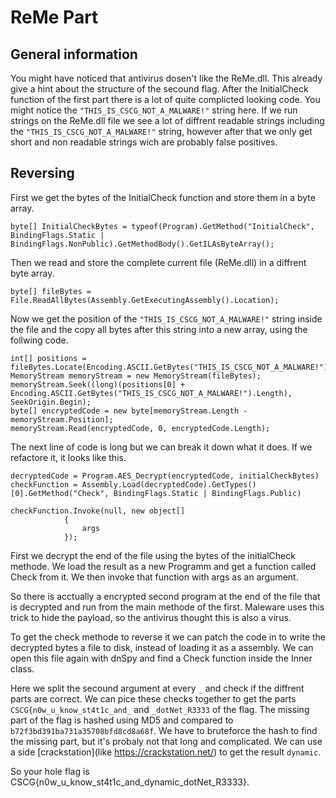 # ReMe Part
## General information
You might have noticed that antivirus dosen't like the ReMe.dll. This already give a hint about the structure of the secound flag. After
the InitialCheck function of the first part there is a lot of quite complicted looking code. You might notice the `"THIS_IS_CSCG_NOT_A_MALWARE!"`
string here. If we run strings on the ReMe.dll file we see a lot of diffrent readable strings including the `"THIS_IS_CSCG_NOT_A_MALWARE!"` string,
however after that we only get short and non readable strings wich are probably false positives.

## Reversing
First we get the bytes of the InitialCheck function and store them in a byte array.
````
byte[] InitialCheckBytes = typeof(Program).GetMethod("InitialCheck", BindingFlags.Static | BindingFlags.NonPublic).GetMethodBody().GetILAsByteArray();
````
Then we read and store the complete current file (ReMe.dll) in a diffrent byte array.
````
byte[] fileBytes = File.ReadAllBytes(Assembly.GetExecutingAssembly().Location);
````
Now we get the position of the `"THIS_IS_CSCG_NOT_A_MALWARE!"` string inside the file and the copy all bytes after this string into a new array, 
using the follwing code.
````
int[] positions = fileBytes.Locate(Encoding.ASCII.GetBytes("THIS_IS_CSCG_NOT_A_MALWARE!"));
MemoryStream memoryStream = new MemoryStream(fileBytes);
memoryStream.Seek((long)(positions[0] + Encoding.ASCII.GetBytes("THIS_IS_CSCG_NOT_A_MALWARE!").Length), SeekOrigin.Begin);
byte[] encryptedCode = new byte[memoryStream.Length - memoryStream.Position];
memoryStream.Read(encryptedCode, 0, encryptedCode.Length);
````
The next line of code is long but we can break it down what it does. If we refactore it, it looks like this.
````
decryptedCode = Program.AES_Decrypt(encryptedCode, initialCheckBytes)
checkFunction = Assembly.Load(decryptedCode).GetTypes()[0].GetMethod("Check", BindingFlags.Static | BindingFlags.Public)

checkFunction.Invoke(null, new object[]
			{
				args
			});
````
First we decrypt the end of the file using the bytes of the initialCheck methode. We load the result as a new Programm and get a function
called Check from it. We then invoke that function with args as an argument.

So there is acctually a encrypted second program at the end of the file that is decrypted and run from the main methode of the first.
Maleware uses this trick to hide the payload, so the antivirus thought this is also a virus.

To get the check methode to reverse it we can patch the code in to write the decrypted bytes a file to disk, instead of loading it as
a assembly. We can open this file again with dnSpy and find a Check function inside the Inner class.

Here we split the secound argument at every `_` and check if the diffrent parts are correct. We can pice these checks together to get the parts 
`CSCG{n0w_u_know_st4t1c_and_` and
`_dotNet_R3333` of the flag.
The missing part of the flag is hashed using MD5 and compared to `b72f3bd391ba731a35708bfd8cd8a68f`. We have to bruteforce the hash to find
the missing part, but it's probaly not that long and complicated. We can use a side [crackstation](like https://crackstation.net/) to get
the result `dynamic`.

So your hole flag is CSCG{n0w_u_know_st4t1c_and_dynamic_dotNet_R3333}.
